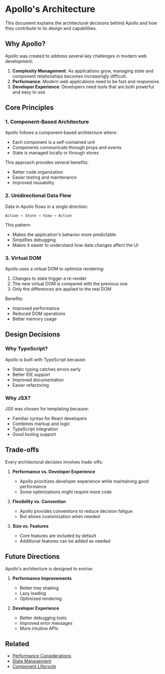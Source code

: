 # Apollo's Architecture

This document explains the architectural decisions behind Apollo and how they contribute to its design and capabilities.

## Why Apollo?

Apollo was created to address several key challenges in modern web development:

1. **Complexity Management**: As applications grow, managing state and component relationships becomes increasingly difficult.
2. **Performance**: Modern web applications need to be fast and responsive.
3. **Developer Experience**: Developers need tools that are both powerful and easy to use.

## Core Principles

### 1. Component-Based Architecture

Apollo follows a component-based architecture where:

- Each component is a self-contained unit
- Components communicate through props and events
- State is managed locally or through stores

This approach provides several benefits:
- Better code organization
- Easier testing and maintenance
- Improved reusability

### 2. Unidirectional Data Flow

Data in Apollo flows in a single direction:

```
Action → Store → View → Action
```

This pattern:
- Makes the application's behavior more predictable
- Simplifies debugging
- Makes it easier to understand how data changes affect the UI

### 3. Virtual DOM

Apollo uses a virtual DOM to optimize rendering:

1. Changes to state trigger a re-render
2. The new virtual DOM is compared with the previous one
3. Only the differences are applied to the real DOM

Benefits:
- Improved performance
- Reduced DOM operations
- Better memory usage

## Design Decisions

### Why TypeScript?

Apollo is built with TypeScript because:
- Static typing catches errors early
- Better IDE support
- Improved documentation
- Easier refactoring

### Why JSX?

JSX was chosen for templating because:
- Familiar syntax for React developers
- Combines markup and logic
- TypeScript integration
- Good tooling support

## Trade-offs

Every architectural decision involves trade-offs:

1. **Performance vs. Developer Experience**
   - Apollo prioritizes developer experience while maintaining good performance
   - Some optimizations might require more code

2. **Flexibility vs. Convention**
   - Apollo provides conventions to reduce decision fatigue
   - But allows customization when needed

3. **Size vs. Features**
   - Core features are included by default
   - Additional features can be added as needed

## Future Directions

Apollo's architecture is designed to evolve:

1. **Performance Improvements**
   - Better tree shaking
   - Lazy loading
   - Optimized rendering

2. **Developer Experience**
   - Better debugging tools
   - Improved error messages
   - More intuitive APIs

## Related

- [Performance Considerations](/explanation/performance)
- [State Management](/explanation/state)
- [Component Lifecycle](/explanation/lifecycle) 